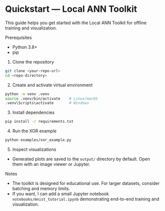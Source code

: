 # Quickstart — Local ANN Toolkit

This guide helps you get started with the Local ANN Toolkit for offline training and visualization.

Prerequisites
- Python 3.8+
- pip

1) Clone the repository
```bash
git clone <your-repo-url>
cd <repo-directory>
```

2) Create and activate virtual environment
```bash
python -m venv .venv
source .venv/bin/activate    # Linux/macOS
.venv\Scripts\activate       # Windows
```

3) Install dependencies
```bash
pip install -r requirements.txt
```

4) Run the XOR example
```bash
python examples/xor_example.py
```

5) Inspect visualizations
- Generated plots are saved to the `output/` directory by default. Open them with an image viewer or Jupyter.

Notes
- The toolkit is designed for educational use. For larger datasets, consider batching and memory limits.
- If you want, I can add a small Jupyter notebook `notebooks/mnist_tutorial.ipynb` demonstrating end-to-end training and visualization.

